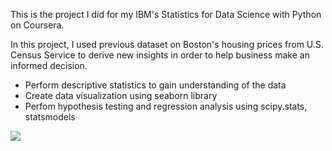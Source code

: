 This is the project I did for my IBM's Statistics for Data Science with Python on Coursera.

In this project, I used previous dataset on Boston's housing prices from U.S. Census Service to derive new insights in order to help business make an informed decision.
- Perform descriptive statistics to gain understanding of the data
- Create data visualization using seaborn library
- Perfom hypothesis testing and regression analysis using scipy.stats, statsmodels

![](https://github.com/huongvo99/housing_project/blob/main/images/Screen%20Shot%202021-11-12%20at%204.29.24%20PM.png) 
